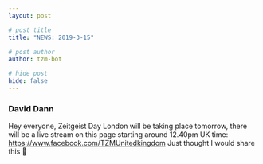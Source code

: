 ```yaml
---
layout: post

# post title
title: "NEWS: 2019-3-15"

# post author
author: tzm-bot

# hide post
hide: false
---
```


### David Dann

Hey everyone, Zeitgeist Day London will be taking place tomorrow, there will be a live stream on this page starting around 12.40pm UK time: https://www.facebook.com/TZMUnitedkingdom
Just thought I would share this 🙂



